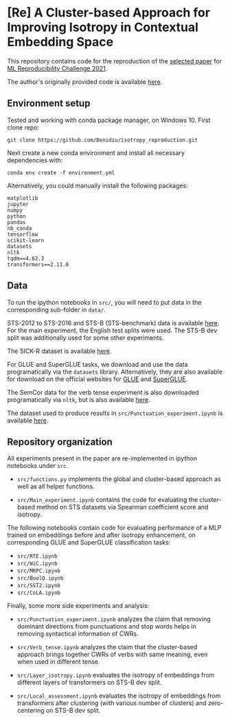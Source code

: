 # [Re] A Cluster-based Approach for Improving Isotropy in Contextual Embedding Space

This repository contains code for the reproduction of the [selected paper](https://aclanthology.org/2021.acl-short.73.pdf) for [ML Reproducibility Challenge 2021](https://paperswithcode.com/rc2021).

The author's originally provided code is available [here](https://github.com/Sara-Rajaee/clusterbased_isotropy_enhancement).

## Environment setup
Tested and working with conda package manager, on Windows 10. First clone repo:

``git clone https://github.com/Benidzu/isotropy_reproduction.git ``

Next create a new conda environment and install all necessary dependencies with:

``conda env create -f environment.yml ``

Alternatively, you could manually install the following packages:

```
matplotlib
jupyter   
numpy
python
pandas
nb_conda
tensorflow
scikit-learn
datasets
nltk
tqdm==4.62.3
transformers==2.11.0
```

## Data

To run the ipython notebooks in ``src/``, you will need to put data in the corresponding sub-folder in ``data/``. 

STS-2012 to STS-2016 and STS-B (STS-benchmark) data is available [here](https://ixa2.si.ehu.eus/stswiki/index.php/Main_Page). For the main experiment, the English test splits were used. The STS-B dev split was additionally used for some other experiments.

The SICK-R dataset is available [here](https://marcobaroni.org/composes/sick.html).

For GLUE and SuperGLUE tasks, we download and use the data programatically via the ``datasets`` library. Alternatively, they are also available for download on the official websites for [GLUE](https://gluebenchmark.com/) and [SuperGLUE](https://super.gluebenchmark.com/). 

The SemCor data for the verb tense experiment is also downloaded programatically via ``nltk``, but is also available [here](http://web.eecs.umich.edu/~mihalcea/downloads.html#semcor).

The dataset used to produce results in ``src/Punctuation_experiment.ipynb`` is available [here](https://nlp.biu.ac.il/~ravfogs/resources/syntax_distillation/).

## Repository organization

All experiments present in the paper are re-implemented in ipython notebooks under ``src``. 

* ``src/functions.py`` implements the global and cluster-based approach as well as all helper functions.

* ``src/Main_experiment.ipynb`` contains the code for evaluating the cluster-based method on STS datasets via Spearman coefficient score and isotropy.

The following notebooks contain code for evaluating performance of a MLP trained on embeddings before and after isotropy enhancement, on corresponding GLUE and SuperGLUE classification tasks:
* ``src/RTE.ipynb``
* ``src/WiC.ipynb``
* ``src/MRPC.ipynb``
* ``src/BoolQ.ipynb``
* ``src/SST2.ipynb``
* ``src/CoLA.ipynb``

Finally, some more side experiments and analysis:

* ``src/Punctuation_experiment.ipynb`` analyzes the claim that removing dominant directions from punctuations and stop words helps in removing syntactical information of CWRs.

* ``src/Verb_tense.ipynb`` analyzes the claim that the cluster-based approach brings together CWRs of verbs with same meaning, even when used in different tense.

* ``src/Layer_isotropy.ipynb`` evaluates the isotropy of embeddings from different layers of transformers on STS-B dev split.

* ``src/Local_assessment.ipynb`` evaluates the isotropy of embeddings from transformers after clustering (with various number of clusters) and zero-centering on STS-B dev split.
